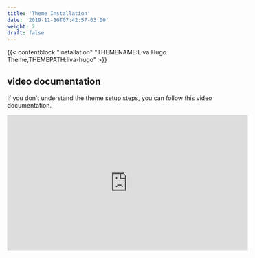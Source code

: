 ```yaml
---
title: 'Theme Installation'
date: '2019-11-10T07:42:57-03:00'
weight: 2
draft: false
---
```


{{< contentblock "installation" "THEMENAME:Liva Hugo Theme,THEMEPATH:liva-hugo" >}}

video documentation
-------------------

If you don’t understand the theme setup steps, you can follow this video documentation.

<iframe allow="accelerometer; autoplay; encrypted-media; gyroscope; picture-in-picture" allowfullscreen="" frameborder="0" height="315" src="https://www.youtube.com/embed/jrkvirglgaQ" width="560"></iframe>
